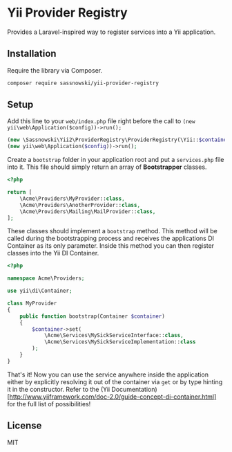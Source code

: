 # Yii Provider Registry

Provides a Laravel-inspired way to register services into a Yii application.

## Installation

Require the library via Composer.

```bash
composer require sassnowski/yii-provider-registry
```

## Setup

Add this line to your `web/index.php` file right before the call to `(new yii\web\Application($config))->run();`

```php
(new \Sassnowski\Yii2\ProviderRegistry\ProviderRegistry(\Yii::$container))->bootstrap();
(new yii\web\Application($config))->run();
```


Create a `bootstrap` folder in your application root and put a `services.php`
file into it. This file should simply return an array of **Bootstrapper**
classes.

```php
<?php

return [
    \Acme\Providers\MyProvider::class,
    \Acme\Providers\AnotherProvider::class,
    \Acme\Providers\Mailing\MailProvider::class,
];
```

These classes should implement a `bootstrap` method. This method will be
called during the bootstrapping process and receives the applications DI
Container as its only parameter. Inside this method you can then register
classes into the Yii DI Container.

```php
<?php

namespace Acme\Providers;

use yii\di\Container;

class MyProvider
{
    public function bootstrap(Container $container)
    {
        $container->set(
            \Acme\Services\MySickServiceInterface::class,
            \Acme\Services\MySickServiceImplementation::class
        );
    }
}
```

That's it! Now you can use the service anywhere inside the application either
by explicitly resolving it out of the container via `get` or by type hinting it
in the constructor. Refer to the (Yii Documentation)[http://www.yiiframework.com/doc-2.0/guide-concept-di-container.html] for 
the full list of possibilities!

## License

MIT

